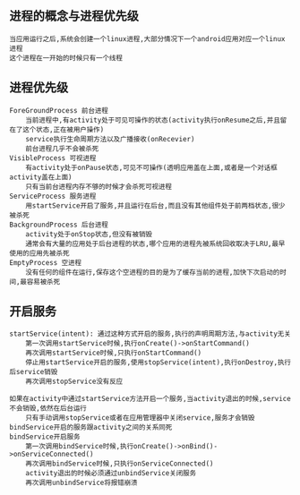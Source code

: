 ## 进程的概念与进程优先级
	当应用运行之后,系统会创建一个linux进程,大部分情况下一个android应用对应一个linux进程
	这个进程在一开始的时候只有一个线程

## 进程优先级
	ForeGroundProcess 前台进程
		当前进程中,有activity处于可见可操作的状态(activity执行onResume之后,并且留在了这个状态,正在被用户操作)
		service执行生命周期方法以及广播接收(onRecevier)
		前台进程几乎不会被杀死
	VisibleProcess 可视进程
		有activity处于onPause状态,可见不可操作(透明应用盖在上面,或者是一个对话框activity盖在上面)
		只有当前台进程内存不够的时候才会杀死可视进程
	ServiceProcess 服务进程
		用startService开启了服务,并且运行在后台,而且没有其他组件处于前两档状态,很少被杀死
	BackgroundProcess 后台进程
		activity处于onStop状态,但没有被销毁
		通常会有大量的应用处于后台进程的状态,哪个应用的进程先被系统回收取决于LRU,最早使用的应用先被杀死
	EmptyProcess 空进程
		没有任何的组件在运行,保存这个空进程的目的是为了缓存当前的进程,加快下次启动的时间,最容易被杀死

## 开启服务
	startService(intent): 通过这种方式开启的服务,执行的声明周期方法,与activity无关
		第一次调用startService时候,执行onCreate()->onStartCommand()
		再次调用startService时候,只执行onStartCommand()
		停止用startService开启的服务,使用stopService(intent),执行onDestroy,执行后service销毁
		再次调用stopService没有反应

	如果在activity中通过startService方法开启一个服务,当activity退出的时候,service不会销毁,依然在后台运行
		只有手动调用stopService或者在应用管理器中关闭service,服务才会销毁
	bindService开启的服务跟activity之间的关系同死
	bindService开启服务
		第一次调用bindService时候,执行onCreate()->onBind()->onServiceConnected()
		再次调用bindService时候,只执行onServiceConnected()
		activity退出的时候必须通过unbindService关闭服务
		再次调用unbindService将报错崩溃


